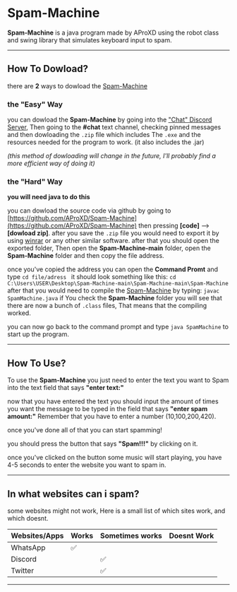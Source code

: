 # Spam-Machine

**Spam-Machine** is a java program made by AProXD using the robot class and swing library that simulates keyboard input to spam.
*** 
## How To Dowload?
there are **2** ways to dowload the [Spam-Machine](https://github.com/AProXD/Spam-Machine "SPAM-MACHINE GITHUB PAGE")

### the "Easy" Way
  you can dowload the **Spam-Machine** by going into the ["Chat" Discord Server](https://discord.gg/YCN3qK78Rv "discord server"), Then going to the **#chat** text channel, checking pinned messages and then dowloading the `.zip` file which includes The `.exe` and the resources needed for the program to work. (it also includes the .jar)
  
  _(this method of dowloading will change in the future, I'll probably find a more efficient way of doing it)_        

### the "Hard" Way
  **you will need java to do this**
  
  you can dowload the source code via github by going to [https://github.com/AProXD/Spam-Machine](https://github.com/AProXD/Spam-Machine) then pressing **\[code]** --> **\[dowload zip]**. after you save the `.zip` file you would need to export it by using [winrar](https://www.winrar.es/descargas) or any other similar software.
after that you should open the exported folder, Then open the **Spam-Machine-main** folder, open the **Spam-Machine** folder and then copy the file address.

once you've copied the address you can open the **Command Promt** and type 
```cd file/adress ``` it should look something like this: 
```cd C:\Users\USER\Desktop\Spam-Machine-main\Spam-Machine-main\Spam-Machine``` 
after that you would need to compile the [Spam-Machine](https://github.com/AProXD/Spam-Machine "SPAM-MACHINE GITHUB PAGE") by typing:
```javac SpamMachine.java```
if You check the **Spam-Machine** folder you will see that there are now a bunch of `.class` files, That means that the compiling worked.

you can now go back to the command prompt and type ```java SpamMachine``` to start up the program.

---

## How To Use?

To use the **Spam-Machine** you just need to enter the text you want to Spam into the text field that says **"enter text:"**

now that you have entered the text you should input the amount of times you want the message to be typed in the field that says **"enter spam amount:"**
Remember that you have to enter a number (10,100,200,420).

once you've done all of that you can start spamming!

you should press the button that says **"Spam!!!"** by clicking on it.

once you've clicked on the button some music will start playing, you have 4-5 seconds to enter the website you want to spam in.

***

## In what websites can i spam?

some websites might not work, Here is a small list of which sites work, and which doesnt.

| Websites/Apps | Works | Sometimes works | Doesnt Work |
|  ---          |    ---|              ---|          ---|
|   WhatsApp    |  ✅  |                 |             |     
| Discord       |       | ✅             |             |
| Twitter       |       | ✅             |             |
***
